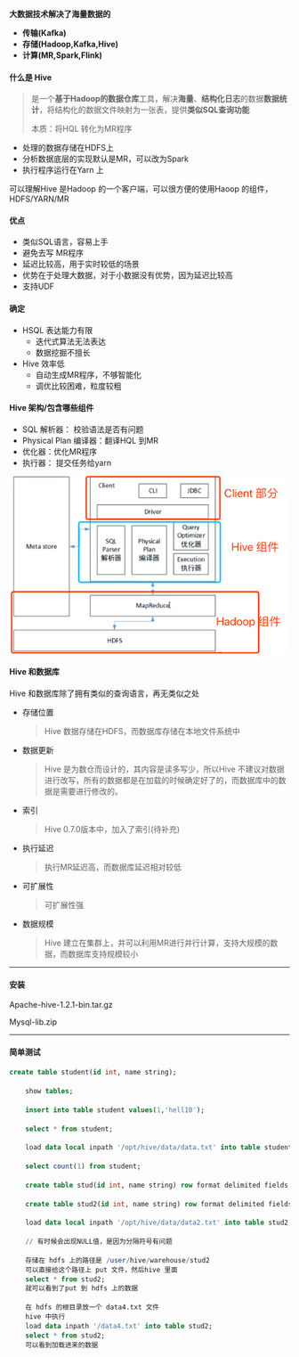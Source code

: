 **大数据技术解决了海量数据的**

* **传输(Kafka)**
* **存储(Hadoop,Kafka,Hive)**
* **计算(MR,Spark,Flink)**

#### 什么是 Hive

> 是一个**基于Hadoop的数据仓库**工具，解决**海量**、**结构化日志**的数据**数据统计**，将结构化的数据文件映射为一张表，提供**类似SQL查询功能**
>
> 本质：将HQL 转化为MR程序

* 处理的数据存储在HDFS上
* 分析数据底层的实现默认是MR，可以改为Spark
* 执行程序运行在Yarn 上

可以理解Hive 是Hadoop 的一个客户端，可以很方便的使用Haoop 的组件，HDFS/YARN/MR

#### 优点

* 类似SQL语言，容易上手
* 避免去写 MR程序
* 延迟比较高，用于实时较低的场景
* 优势在于处理大数据，对于小数据没有优势，因为延迟比较高
* 支持UDF

#### 确定

* HSQL 表达能力有限
  * 迭代式算法无法表达
  * 数据挖掘不擅长
* Hive 效率低
  * 自动生成MR程序，不够智能化
  * 调优比较困难，粒度较粗

#### Hive 架构/包含哪些组件

* SQL 解析器： 校验语法是否有问题
* Physical Plan 编译器：翻译HQL 到MR
* 优化器：优化MR程序
* 执行器： 提交任务给yarn

![a](./pic/1.png)

#### Hive 和数据库

Hive 和数据库除了拥有类似的查询语言，再无类似之处

* 存储位置

  > Hive 数据存储在HDFS，而数据库存储在本地文件系统中

* 数据更新

  > Hive 是为数仓而设计的，其内容是读多写少，所以Hive 不建议对数据进行改写，所有的数据都是在加载的时候确定好了的，而数据库中的数据是需要进行修改的。

* 索引

  > Hive 0.7.0版本中，加入了索引(待补充)

* 执行延迟

  > 执行MR延迟高，而数据库延迟相对较低

* 可扩展性

  > 可扩展性强

* 数据规模

  > Hive 建立在集群上，并可以利用MR进行并行计算，支持大规模的数据，而数据库支持规模较小

---

#### 安装

Apache-hive-1.2.1-bin.tar.gz

Mysql-lib.zip

---

#### 简单测试

```sql
create table student(id int, name string);

    show tables;

    insert into table student values(1,'hell10');

    select * from student;

    load data local inpath '/opt/hive/data/data.txt' into table student;

    select count(1) from student;

    create table stud(id int, name string) row format delimited fields terminated by ',';

    create table stud2(id int, name string) row format delimited fields terminated by ',';

    load data local inpath '/opt/hive/data/data2.txt' into table stud2;

    // 有时候会出现NULL值，是因为分隔符号有问题

    存储在 hdfs 上的路径是 /user/hive/warehouse/stud2
    可以直接给这个路径上 put 文件，然后hive 里面
    select * from stud2;
    就可以看到了put 到 hdfs 上的数据

    在 hdfs 的根目录放一个 data4.txt 文件
    hive 中执行
    load data inpath '/data4.txt' into table stud2;
    select * from stud2;
    可以看到加载进来的数据

```





